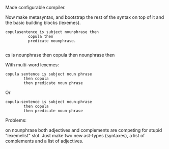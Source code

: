 Made configurable compiler.

Now make metasyntax, and bootstrap the rest of the syntax on top of it and the basic building blocks (lexemes).

```
copulasentence is subject nounphrase then
		  copula then
		  predicate nounphrase.
		  
```

cs is nounphrase then copula then nounphrase then


With multi-word lexemes:

```
copula sentence is subject noun phrase 
		then copula
		then predicate noun phrase
```


Or


```
copula-sentence is subject noun-phrase 
		then copula
		then predicate noun-phrase
```



Problems:

on nounphrase both adjectives and complements are competing for stupid "lexemelist" slot. Just make two new ast-types (syntaxes), a list of complements and a list of adjectives.

